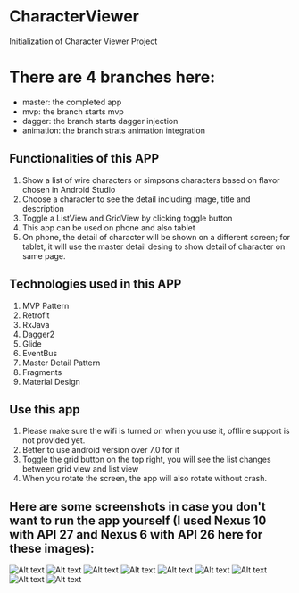 # CharacterViewer
Initialization of Character Viewer Project

# There are 4 branches here:
  * master: the completed app
  * mvp: the branch starts mvp 
  * dagger: the branch starts dagger injection 
  * animation: the branch strats animation integration
  
## Functionalities of this APP 
  1. Show a list of wire characters or simpsons characters based on flavor chosen in Android Studio
  2. Choose a character to see the detail including image, title and description
  3. Toggle a ListView and GridView by clicking toggle button
  4. This app can be used on phone and also tablet
  5. On phone, the detail of character will be shown on a different screen; for tablet, it will use the master detail desing to show 
     detail of character on same page.
     
## Technologies used in this APP 
  1. MVP Pattern
  2. Retrofit
  3. RxJava
  4. Dagger2
  5. Glide
  6. EventBus
  7. Master Detail Pattern
  8. Fragments
  10. Material Design
  
  
## Use this app 
  1. Please make sure the wifi is turned on when you use it, offline support is not provided yet.
  2. Better to use android version over 7.0 for it
  3. Toggle the grid button on the top right, you will see the list changes between grid view and list view
  4. When you rotate the screen, the app will also rotate without crash.
  
## Here are some screenshots in case you don't want to run the app yourself (I used Nexus 10 with API 27 and Nexus 6 with API 26 here for these images):

![Alt text](phone_list_page.PNG?raw=true "Title")
![Alt text](phone_grid_page.PNG?raw=true "Title")
![Alt text](phone_detail_page.PNG?raw=true "Title")
![Alt text](phone_grid_wire_page.PNG?raw=true "Title")
![Alt text](phone_land_wire_grid.PNG?raw=true "Title")
![Alt text](phone_land_wire_detail.PNG?raw=true "Title")
![Alt text](phone_wire_portrait_detail.PNG?raw=true "Title")
![Alt text](tablet_master_detail.PNG?raw=true "Title")
![Alt text](tablet_simpson_page.PNG?raw=true "Title")
